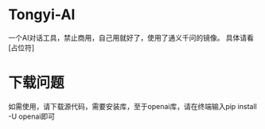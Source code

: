# Tongyi-AI
一个AI对话工具，禁止商用，自己用就好了，使用了通义千问的镜像。
具体请看[占位符]
# 下载问题
如需使用，请下载源代码，需要安装库，至于openai库，请在终端输入pip install -U openai即可
